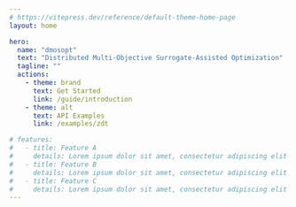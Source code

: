 ```yaml
---
# https://vitepress.dev/reference/default-theme-home-page
layout: home

hero:
  name: "dmosopt"
  text: "Distributed Multi-Objective Surrogate-Assisted Optimization"
  tagline: ""
  actions:
    - theme: brand
      text: Get Started
      link: /guide/introduction
    - theme: alt
      text: API Examples
      link: /examples/zdt

# features:
#   - title: Feature A
#     details: Lorem ipsum dolor sit amet, consectetur adipiscing elit
#   - title: Feature B
#     details: Lorem ipsum dolor sit amet, consectetur adipiscing elit
#   - title: Feature C
#     details: Lorem ipsum dolor sit amet, consectetur adipiscing elit
---
```

